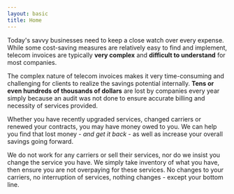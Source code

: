 ```yaml
---
layout: basic
title: Home
---
```


Today's savvy businesses need to keep a close watch over every expense.  While some cost-saving measures are relatively easy to find and implement, telecom invoices are typically **very complex** and **difficult to understand** for most companies.  

The complex nature of telecom invoices makes it very time-consuming and challenging for clients to realize the savings potential internally. **Tens or even hundreds of thousands of dollars** are lost by companies every year simply because an audit was not done to ensure accurate billing and necessity of services provided.

Whether you have recently upgraded services, changed carriers or renewed your contracts, you may have money owed to you. We can help you find that lost money - *and get it back* - as well as increase your overall savings going forward. 

We do not work for any carriers or sell their services, nor do we insist you change the service you have.  We simply take inventory of what you have, then ensure you are not overpaying for these services. No changes to your carriers, no interruption of services, nothing changes - except your bottom line.
